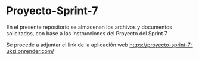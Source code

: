# Proyecto-Sprint-7

En el presente repositorio se almacenan los archivos y documentos solicitados, con base a las instrucciones del Proyecto del Sprint 7

Se procede a adjuntar el link de la aplicación web
https://proyecto-sprint-7-ukzi.onrender.com/